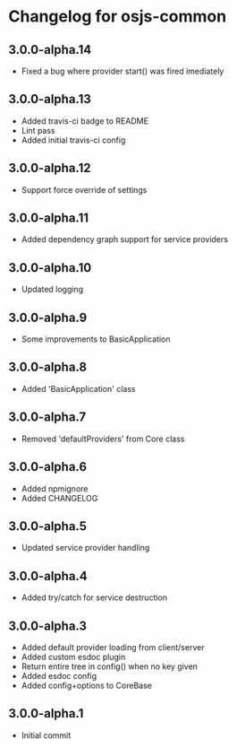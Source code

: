 # Changelog for osjs-common

## 3.0.0-alpha.14

* Fixed a bug where provider start() was fired imediately

## 3.0.0-alpha.13

* Added travis-ci badge to README
* Lint pass
* Added initial travis-ci config

## 3.0.0-alpha.12

* Support force override of settings

## 3.0.0-alpha.11

* Added dependency graph support for service providers

## 3.0.0-alpha.10

* Updated logging

## 3.0.0-alpha.9

* Some improvements to BasicApplication

## 3.0.0-alpha.8

* Added 'BasicApplication' class

## 3.0.0-alpha.7

* Removed 'defaultProviders' from Core class

## 3.0.0-alpha.6

* Added npmignore
* Added CHANGELOG

## 3.0.0-alpha.5

* Updated service provider handling

## 3.0.0-alpha.4

* Added try/catch for service destruction

## 3.0.0-alpha.3

* Added default provider loading from client/server
* Added custom esdoc plugin
* Return entire tree in config() when no key given
* Added esdoc config
* Added config+options to CoreBase

## 3.0.0-alpha.1

* Initial commit
